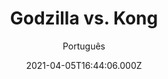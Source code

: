 ---
id: '0fd8cb23-e13e-4f81-83c3-fecce1d7d63b'
type: 'movie' # Filme, Série, Anime
title: "Godzilla vs. Kong"
synopsis: ["Em uma época em que os monstros andam na Terra, a luta da humanidade por seu futuro coloca Godzilla e Kong em rota de colisão que verá as duas forças mais poderosas da natureza no planeta se confrontarem em uma batalha espetacular para as idades. Enquanto Monarch embarca em uma missão perigosa em terreno desconhecido e descobre pistas sobre as origens dos Titãs, uma conspiração humana ameaça tirar as criaturas, boas e más, da face da terra para sempre.",
]
originalTitle: "Godzilla vs. Kong"
date: '2021-04-05T16:44:06.000Z'
update: '2021-04-05T16:44:06.000Z'
releaseDate: '2021-03-24T03:00:00.000Z'
imdb:
  rating: '6.7' # 8.5
  id: '' # tt0470752
duration: '1h 53Min'
trailer:
  urls: [
    'C1VUCak9S2s',
  ]
tags: ['720p', '1080p', 'FULL', '4k', '720p']
genre: ['Ação', 'Suspense'] #
quality: 'WEB-DL' # BluRay, WEB-DL, HDTV, WEB-DL4K, WEB-DLe
format: 'MKV' # MKV, MP4, TS
audio: 'Português, Inglês' # Dublado, Legendado, Dual Audio, Dub & Leg
subtitle: 'Português' # Português, inglês,
size: '2.1 GB, 3.2 GB, 7 GB, 14 GB' # 4.8 GB
audioQuality: ING 10 | BR 8
videoQuality: 10
directors: []
#  - name: 'Lana Wachowski'
#    image: ''
#  - name: 'Lilly Wachowski'
#    image: ''
cast: []
#  - name: 'Keanu Reeves'
#    image: ''
#    characterName: 'Neo'
writers: []
#  - name: ''
#    image: ''
maturityRating:
  age: '' # L , 10, 12, 14, 16, 18
  topics: [''] # Violence, Illegal drugs, Inappropriate Language, Legal Drugs, Sexual Content, Extreme Violence
###########################################
download:
  
  - url: 'magnet:?xt=urn:btih:c2fedc3b8c118d9f3c302561dae5680c66a4b066&dn=Godzilla.vs.Kong.2021.720p.HMAX.WEBRip.DDP5.1.Atmos.x264-MRCS&tr=http%3A%2F%2Ftracker.trackerfix.com%3A80%2Fannounce&tr=udp%3A%2F%2F9.rarbg.me%3A2850&tr=udp%3A%2F%2F9.rarbg.to%3A2730'
    resolution: '720p' # 720p, 1080p, 4K,
    audio: 'Legendado' # Dublado, Legendado, Dual Audio
    size: '' # 4.8 GB
    quality: '' # BluRay, WEB-DL
    format: '' # MKV
  - url: 'magnet:?xt=urn:btih:42cce3ecc5a894766ee896679d3d018a36a70f8e&dn=Godzilla.vs.Kong.2021.1080p.WEBRip.x264-RARBG&tr=http%3A%2F%2Ftracker.trackerfix.com%3A80%2Fannounce&tr=udp%3A%2F%2F9.rarbg.me%3A2970&tr=udp%3A%2F%2F9.rarbg.to%3A2730'
    resolution: '1080p' # 720p, 1080p, 4K,
    audio: 'Legendado' # Dublado, Legendado, Dual Audio
    size: '' # 4.8 GB
    quality: '' # BluRay, WEB-DL
    format: '' # MKV
  - url: 'magnet:?xt=urn:btih:8bfb9b2dcafe9efced9fca3232f3c25c5e989e43&dn=Godzilla.vs.Kong.2021.1080p.HMAX.WEBRip.DDP5.1.Atmos.x264-MRCS&tr=http%3A%2F%2Ftracker.trackerfix.com%3A80%2Fannounce&tr=udp%3A%2F%2F9.rarbg.me%3A2750&tr=udp%3A%2F%2F9.rarbg.to%3A2960'
    resolution: 'FULL' # 720p, 1080p, 4K,
    audio: 'Legendado' # Dublado, Legendado, Dual Audio
    size: '' # 4.8 GB
    quality: '' # BluRay, WEB-DL
    format: '' # MKV
  - url: 'magnet:?xt=urn:btih:a645462980456f9e004e3bde23bca1a8db3b81e6&dn=Godzilla.vs.Kong.2021.2160p.HMAX.WEB-DL.DDP5.1.Atmos.DV.x265-FLUX&tr=http%3A%2F%2Ftracker.trackerfix.com%3A80%2Fannounce&tr=udp%3A%2F%2F9.rarbg.me%3A2740&tr=udp%3A%2F%2F9.rarbg.to%3A2830'
    resolution: '4k' # 720p, 1080p, 4K,
    audio: 'Legendado' # Dublado, Legendado, Dual Audio
    size: '' # 4.8 GB
    quality: '' # BluRay, WEB-DL
    format: '' # MKV
  - url: 'magnet:?xt=urn:btih:7EA3DA9B80991E5B851249CE4D4D9EC371E7CC6A&dn=Godzilla%20vs.%20Kong.2021.720p.CAMRip.Dublado.mkv&tr=udp%3a%2f%2ftracker.openbittorrent.com%3a80%2fannounce&tr=udp%3a%2f%2ftracker.opentrackr.org%3a1337%2fannounce&tr=http%3a%2f%2ftrax.corbina.net%3a6969%2fannounce'
    resolution: '720p' # 720p, 1080p, 4K,
    audio: 'Dublado' # Dublado, Legendado, Dual Audio
    size: '' # 4.8 GB
    quality: '' # BluRay, WEB-DL
    format: '' # MKV
images:
  cover: '/assets/movies/godzilla-vs-kong.jpg'
  background: '/assets/movies/'
---